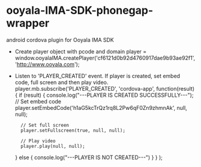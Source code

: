 ooyala-IMA-SDK-phonegap-wrapper
===============================
android cordova plugin for Ooyala IMA SDK

- Create player object with pcode and domain
  player = window.ooyalaIMA.createPlayer('cf6121d0b92d4760917dae9b93ae92f1', 'http://www.ooyala.com');

- Listen to 'PLAYER_CREATED' event. If player is created, set embed code, full screen and then play video.
  player.mb.subscribe('PLAYER_CREATED', 'cordova-app',
    function(result) {
      if (result) {
        console.log("---PLAYER IS CREATED SUCCESSFULLY---");
        // Set embed code
        player.setEmbedCode('h1aG5kcTrQz1rq8L2Pw6qF0Zn9zhmnAk', null, null);
        
        // Set full screen
        player.setFullscreen(true, null, null);
        
        // Play video
        player.play(null, null);
    } else {
        console.log("---PLAYER IS NOT CREATED---")
      }
    }
  );
